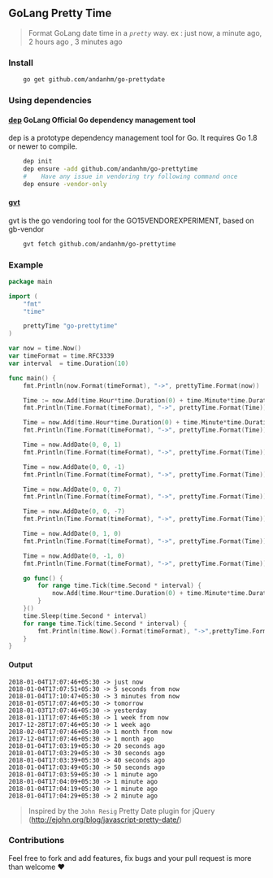## GoLang Pretty Time

> Format GoLang date time in a *`pretty`* way. ex : just now, a minute ago, 2 hours ago , 3 minutes ago

### Install

```bash
    go get github.com/andanhm/go-prettydate
```

### Using dependencies

#### [dep] GoLang Official Go dependency management tool
dep is a prototype dependency management tool for Go. It requires Go 1.8 or newer to compile.

```bash
    dep init
    dep ensure -add github.com/andanhm/go-prettytime
    #    Have any issue in vendoring try following command once 
    dep ensure -vendor-only
```

#### [gvt]
gvt is the go vendoring tool for the GO15VENDOREXPERIMENT, based on gb-vendor

```bash
    gvt fetch github.com/andanhm/go-prettytime
```


### Example

```go
package main

import (
	"fmt"
	"time"

	prettyTime "go-prettytime"
)

var now = time.Now()
var timeFormat = time.RFC3339
var interval  = time.Duration(10)

func main() {
	fmt.Println(now.Format(timeFormat), "->", prettyTime.Format(now))

	Time := now.Add(time.Hour*time.Duration(0) + time.Minute*time.Duration(0) + time.Second*5)
	fmt.Println(Time.Format(timeFormat), "->", prettyTime.Format(Time))

	Time = now.Add(time.Hour*time.Duration(0) + time.Minute*time.Duration(3) + time.Second)
	fmt.Println(Time.Format(timeFormat), "->", prettyTime.Format(Time))

	Time = now.AddDate(0, 0, 1)
	fmt.Println(Time.Format(timeFormat), "->", prettyTime.Format(Time))

	Time = now.AddDate(0, 0, -1)
	fmt.Println(Time.Format(timeFormat), "->", prettyTime.Format(Time))

	Time = now.AddDate(0, 0, 7)
	fmt.Println(Time.Format(timeFormat), "->", prettyTime.Format(Time))

	Time = now.AddDate(0, 0, -7)
	fmt.Println(Time.Format(timeFormat), "->", prettyTime.Format(Time))

	Time = now.AddDate(0, 1, 0)
	fmt.Println(Time.Format(timeFormat), "->", prettyTime.Format(Time))

	Time = now.AddDate(0, -1, 0)
	fmt.Println(Time.Format(timeFormat), "->", prettyTime.Format(Time))

	go func() {
		for range time.Tick(time.Second * interval) {
			now.Add(time.Hour*time.Duration(0) + time.Minute*time.Duration(0) + time.Second*interval)
		}
	}()
	time.Sleep(time.Second * interval)
	for range time.Tick(time.Second * interval) {
		fmt.Println(time.Now().Format(timeFormat), "->",prettyTime.Format(now))
	}
}

```

#### Output

```
2018-01-04T17:07:46+05:30 -> just now
2018-01-04T17:07:51+05:30 -> 5 seconds from now
2018-01-04T17:10:47+05:30 -> 3 minutes from now
2018-01-05T17:07:46+05:30 -> tomorrow
2018-01-03T17:07:46+05:30 -> yesterday
2018-01-11T17:07:46+05:30 -> 1 week from now
2017-12-28T17:07:46+05:30 -> 1 week ago
2018-02-04T17:07:46+05:30 -> 1 month from now
2017-12-04T17:07:46+05:30 -> 1 month ago
2018-01-04T17:03:19+05:30 -> 20 seconds ago
2018-01-04T17:03:29+05:30 -> 30 seconds ago
2018-01-04T17:03:39+05:30 -> 40 seconds ago
2018-01-04T17:03:49+05:30 -> 50 seconds ago
2018-01-04T17:03:59+05:30 -> 1 minute ago
2018-01-04T17:04:09+05:30 -> 1 minute ago
2018-01-04T17:04:19+05:30 -> 1 minute ago
2018-01-04T17:04:29+05:30 -> 2 minute ago
```

> Inspired by the `John Resig` Pretty Date plugin for jQuery (http://ejohn.org/blog/javascript-pretty-date/)

### Contributions

Feel free to fork and add features, fix bugs and your pull request is more than welcome ❤

[dep]: <https://github.com/golang/dep>
[gvt]: <https://github.com/FiloSottile/gvt>